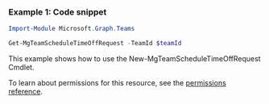 ### Example 1: Code snippet

```powershellImport-Module Microsoft.Graph.Teams

Get-MgTeamScheduleTimeOffRequest -TeamId $teamId
```
This example shows how to use the New-MgTeamScheduleTimeOffRequest Cmdlet.
To learn about permissions for this resource, see the [permissions reference](/graph/permissions-reference).

